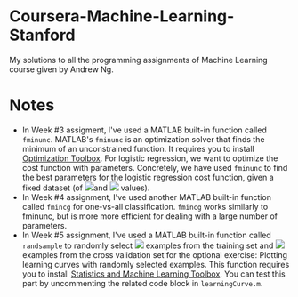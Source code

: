 # Coursera-Machine-Learning-Stanford
My solutions to all the programming assignments of Machine Learning course given by Andrew Ng.


# Notes
* In Week #3 assigment, I've used a MATLAB built-in function called ```fminunc```. MATLAB's ```fminunc``` is an optimization solver that finds the minimum of an unconstrained function. It requires you to install [Optimization Toolbox](https://www.mathworks.com/products/optimization.html). For logistic regression, we want to optimize the cost function  with parameters. Concretely, we have used ```fminunc``` to find the best parameters for the logistic regression cost function, given a fixed dataset (of  <img src="https://render.githubusercontent.com/render/math?math=\large X">and  <img src="https://render.githubusercontent.com/render/math?math=\large y"> values).
* In Week #4 assignment, I've used another MATLAB built-in function called ```fmincg``` for one-vs-all classification. ```fmincg``` works similarly to fminunc, but is more more efficient for dealing with a large number of parameters.
* In Week #5 assignment, I've used a MATLAB built-in function called ```randsample``` to randomly select <img src="https://render.githubusercontent.com/render/math?math=\large i"> examples from the training set and <img src="https://render.githubusercontent.com/render/math?math=\large i"> examples from the cross validation set for the optional exercise: Plotting learning curves with randomly selected examples. This function requires you to install [Statistics and Machine Learning Toolbox](https://www.mathworks.com/products/statistics.html). You can test this part by uncommenting the related code block in ```learningCurve.m```. 
